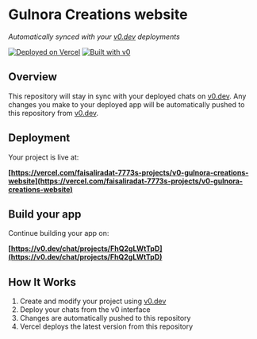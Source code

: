 # Gulnora Creations website

*Automatically synced with your [v0.dev](https://v0.dev) deployments*

[![Deployed on Vercel](https://img.shields.io/badge/Deployed%20on-Vercel-black?style=for-the-badge&logo=vercel)](https://vercel.com/faisaliradat-7773s-projects/v0-gulnora-creations-website)
[![Built with v0](https://img.shields.io/badge/Built%20with-v0.dev-black?style=for-the-badge)](https://v0.dev/chat/projects/FhQ2gLWtTpD)

## Overview

This repository will stay in sync with your deployed chats on [v0.dev](https://v0.dev).
Any changes you make to your deployed app will be automatically pushed to this repository from [v0.dev](https://v0.dev).

## Deployment

Your project is live at:

**[https://vercel.com/faisaliradat-7773s-projects/v0-gulnora-creations-website](https://vercel.com/faisaliradat-7773s-projects/v0-gulnora-creations-website)**

## Build your app

Continue building your app on:

**[https://v0.dev/chat/projects/FhQ2gLWtTpD](https://v0.dev/chat/projects/FhQ2gLWtTpD)**

## How It Works

1. Create and modify your project using [v0.dev](https://v0.dev)
2. Deploy your chats from the v0 interface
3. Changes are automatically pushed to this repository
4. Vercel deploys the latest version from this repository
